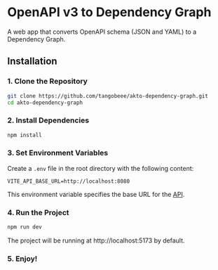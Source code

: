 # OpenAPI v3 to Dependency Graph

A web app that converts OpenAPI schema (JSON and YAML) to a Dependency Graph.

## Installation

### 1. Clone the Repository

```bash
git clone https://github.com/tangobeee/akto-dependency-graph.git
cd akto-dependency-graph
```

### 2. Install Dependencies

```bash
npm install
```

### 3. Set Environment Variables

Create a `.env` file in the root directory with the following content:

```
VITE_API_BASE_URL=http://localhost:8080
```

This environment variable specifies the base URL for the [API](https://www.akto.io/).

### 4. Run the Project

```bash
npm run dev
```

The project will be running at http://localhost:5173 by default.

### 5. Enjoy!
